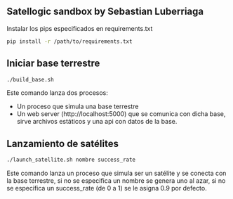 ## Satellogic sandbox by Sebastian Luberriaga

Instalar los pips especificados en requirements.txt

```bash
pip install -r /path/to/requirements.txt
```

## Iniciar base terrestre 

```bash
./build_base.sh
```

Este comando lanza dos procesos: 
- Un proceso que simula una base terrestre
- Un web server (http://localhost:5000) que se comunica con dicha base, sirve archivos estáticos y una api con datos de la base.

## Lanzamiento de satélites

```bash
./launch_satellite.sh nombre success_rate
```

Este comando lanza un proceso que simula ser un satélite y se conecta con la base terrestre, si no se especifica un nombre se genera uno al azar, si no se especifica un success_rate (de 0 a 1) se le asigna 0.9 por defecto.